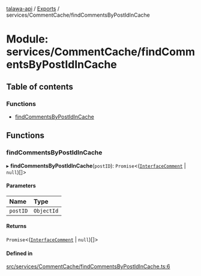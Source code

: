 [talawa-api](../README.md) / [Exports](../modules.md) / services/CommentCache/findCommentsByPostIdInCache

# Module: services/CommentCache/findCommentsByPostIdInCache

## Table of contents

### Functions

- [findCommentsByPostIdInCache](services_CommentCache_findCommentsByPostIdInCache.md#findcommentsbypostidincache)

## Functions

### findCommentsByPostIdInCache

▸ **findCommentsByPostIdInCache**(`postID`): `Promise`\<([`InterfaceComment`](../interfaces/models_Comment.InterfaceComment.md) \| ``null``)[]\>

#### Parameters

| Name | Type |
| :------ | :------ |
| `postID` | `ObjectId` |

#### Returns

`Promise`\<([`InterfaceComment`](../interfaces/models_Comment.InterfaceComment.md) \| ``null``)[]\>

#### Defined in

[src/services/CommentCache/findCommentsByPostIdInCache.ts:6](https://github.com/PalisadoesFoundation/talawa-api/blob/a731ade/src/services/CommentCache/findCommentsByPostIdInCache.ts#L6)
